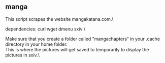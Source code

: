 ## manga
This script scrapes the website mangakatana.com.\

dependencies: curl wget dmenu sxiv \

Make sure that you create a folder called "mangachapters" in your .cache directory in your home folder.\
This is where the pictures will get saved to temporarily to display the pictures in sxiv.\


